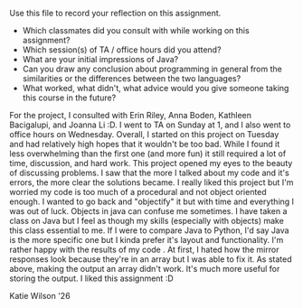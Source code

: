 Use this file to record your reflection on this assignment.

- Which classmates did you consult with while working on this assignment?
- Which session(s) of TA / office hours did you attend?
- What are your initial impressions of Java? 
- Can you draw any conclusion about programming in general from the similarities or the differences between the two languages? 
- What worked, what didn't, what advice would you give someone taking this course in the future?

For the project, I consulted with Erin Riley, Anna Boden, Kathleen Bacigalupi, and Joanna Li  :D. I went to TA on Sunday at 1, and I also went to office hours on Wednesday. Overall, I started on this project on Tuesday and had relatively high hopes that it wouldn't be too bad. While I found it less overwhelming than the first one (and more fun) it still required a lot of time, discussion, and hard work. This project opened my eyes to the beauty of discussing problems. I saw that the more I talked about my code and it's errors, the more clear the solutions became. I really liked this project but I'm worried my code is too much of a procedural and not object oriented enough. I wanted to go back and "objectify" it but with time and everything I was out of luck. Objects in java can confuse me sometimes. I have taken a class on Java but I feel as though my skills (especially with objects) make this class essential to me. If I were to compare Java to Python, I'd say Java is the more specific one but I kinda prefer it's layout and functionality. I'm rather happy with the results of my code . At first, I hated how the mirror responses look because they're in an array but I was able to fix it. As stated above, making the output an array didn't work. It's much more useful for storing the output. I liked this assignment :D

Katie Wilson '26